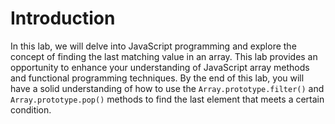 # Introduction

In this lab, we will delve into JavaScript programming and explore the concept of finding the last matching value in an array. This lab provides an opportunity to enhance your understanding of JavaScript array methods and functional programming techniques. By the end of this lab, you will have a solid understanding of how to use the `Array.prototype.filter()` and `Array.prototype.pop()` methods to find the last element that meets a certain condition.
